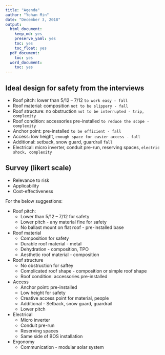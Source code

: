 ```yaml
---
title: "Agenda"
author: "Yohan Min"
date: "December 3, 2018"
output:
  html_document:
    keep_md: yes
    preserve_yaml: yes
    toc: yes
    toc_float: yes
  pdf_document:
    toc: yes
  word_document:
    toc: yes
---
```


## Ideal design for safety from the interviews
* Roof pitch: lower than 5/12 – 7/12 `to work easy - fall`
* Roof material: composition `not to be slippery - fall`
* Roof structure: no obstruction `not to be interrupted - trip, complexity`
* Roof condition: accessories pre-installed `to reduce the scope - complexity`
* Anchor point: pre-installed `to be efficient - fall`
* Access: low height, `enough space for easier access - fall`
* Additional: setback, snow guard, guardrail `fall`
* Electrical: micro inverter, conduit pre-run, reserving spaces, `electric shock, complexity`

## Survey (likert scale)
* Relevance to risk
* Applicability
* Cost-effectiveness

For the below suggestions:
* Roof pitch:
  * Lower than 5/12 – 7/12 for safety
  * Lower pitch - any material fine for safety
  * No ballast mount on flat roof - pre-installed base
* Roof material
  * Composition for safety
  * Durable roof material  - metal
  * Dehydration - composition, TPO
  * Aesthetic roof material - composition
* Roof structure
  * No obstruction for saftey
  * Complicated roof shape - composition or simple roof shape
  * Roof condition: accessories pre-installed
* Access
  * Anchor point: pre-installed
  * Low height for safety
  * Creative access point for material, people
  * Additional - Setback, snow guard, guardrail
  * Lower pitch
* Electrical
  * Micro inverter
  * Conduit pre-run
  * Reserving spaces
  * Same side of BOS installation
* Ergonomy
  * Communication - modular solar system
